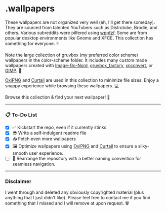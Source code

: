 # .wallpapers

These wallpapers are not organized very well (eh, I'll get there someday). They are sourced from talented YouTubers such as Distrotube, Brodie, and others. Various subreddits were pilfered using [wppfzf](https://github.com/channel-42/wppfzf). Some are from popular desktop environments like Gnome and XFCE. This collection has something for everyone. 🃏

Note the large collection of gruvbox (my preferred color scheme) wallpapers in the color-scheme folder. It includes many custom made wallpapers created with [Image-Go-Nord](https://ign.schroedinger-hat.org/), [gruvbox_factory](https://github.com/paulopacitti/gruvbox-factory), [xnconvert](https://www.xnview.com/en/xnconvert/), or [GIMP](https://www.gimp.org/). 🎨

[OxiPNG](https://github.com/shssoichiro/oxipng) and [Curtail](https://github.com/Huluti/Curtail) are used in this collection to minimize file sizes. Enjoy a snappy experience while browsing these wallpapers. 💻

Browse this collection & find your next wallpaper! 📱
****
### 📋 To-Do List

- [x] ✅ Kickstart the repo, even if it currently stinks
- [x] 😎 Write a self-indulgent readme file
- [x] 📥 Fetch even more wallpapers
- [x] 🖼️ Optimize wallpapers using [OxiPNG](https://github.com/shssoichiro/oxipng) and [Curtail](https://github.com/Huluti/Curtail) to ensure a silky-smooth user experience.
- [ ] 🔄 Rearrange the repository with a better naming convention for seamless navigation.
****

### Disclaimer
I went through and deleted any obviously copyrighted material (plus anything that I just didn't like). Please feel free to contact me if you find something that I missed and I will remove at upon request. 🗑️